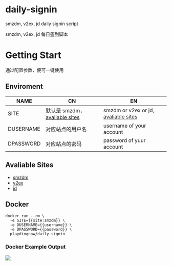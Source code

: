 # daily-signin

smzdm, v2ex, jd daily signin script

smzdm, v2ex, jd 每日签到脚本

# Getting Start

通过配置参数，便可一键使用

## Enviroment

| NAME| CN | EN  |
| --- | --- | --- |
| SITE | 默认是 smzdm，[avaliable sites](#avaliable-sites) | smzdm or v2ex or jd, [avaliable sites](#avaliable-sites) |
| DUSERNAME | 对应站点的用户名 | username of your account |
| DPASSWORD | 对应站点的密码 | password of yuur account |


## Avaliable Sites

 - [smzdm](https://smzdm.com)
 - [v2ex](https://v2ex.com)
 - [jd](https://jd.com)

## Docker

```shell
docker run --rm \
  -e SITE={{site:smzdm}} \
  -e DUSERNAME={{username}} \
  -e DPASSWORD={{password}} \
  playdingnow/daily-signin
```

### Docker Example Output

![](http://om4h4iqhe.bkt.clouddn.com/daily-signin-docker-output.png)
